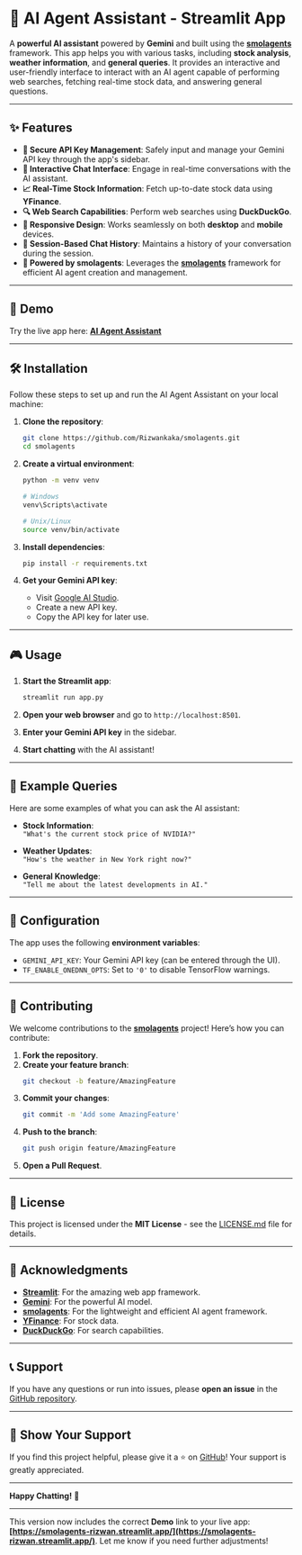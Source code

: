 # 🤖 AI Agent Assistant - Streamlit App

A **powerful AI assistant** powered by **Gemini** and built using the **[smolagents](https://github.com/Rizwankaka/smolagents/tree/main)** framework. This app helps you with various tasks, including **stock analysis**, **weather information**, and **general queries**. It provides an interactive and user-friendly interface to interact with an AI agent capable of performing web searches, fetching real-time stock data, and answering general questions.

---

## ✨ Features

- **🔐 Secure API Key Management**: Safely input and manage your Gemini API key through the app's sidebar.
- **💬 Interactive Chat Interface**: Engage in real-time conversations with the AI assistant.
- **📈 Real-Time Stock Information**: Fetch up-to-date stock data using **YFinance**.
- **🔍 Web Search Capabilities**: Perform web searches using **DuckDuckGo**.
- **📱 Responsive Design**: Works seamlessly on both **desktop** and **mobile** devices.
- **💾 Session-Based Chat History**: Maintains a history of your conversation during the session.
- **🚀 Powered by smolagents**: Leverages the **[smolagents](https://github.com/Rizwankaka/smolagents/tree/main)** framework for efficient AI agent creation and management.

---

## 🚀 Demo

Try the live app here: **[AI Agent Assistant](https://smolagents-rizwan.streamlit.app/)**

---

## 🛠️ Installation

Follow these steps to set up and run the AI Agent Assistant on your local machine:

1. **Clone the repository**:
   ```bash
   git clone https://github.com/Rizwankaka/smolagents.git
   cd smolagents
   ```

2. **Create a virtual environment**:
   ```bash
   python -m venv venv

   # Windows
   venv\Scripts\activate

   # Unix/Linux
   source venv/bin/activate
   ```

3. **Install dependencies**:
   ```bash
   pip install -r requirements.txt
   ```

4. **Get your Gemini API key**:
   - Visit [Google AI Studio](https://makersuite.google.com/app/apikey).
   - Create a new API key.
   - Copy the API key for later use.

---

## 🎮 Usage

1. **Start the Streamlit app**:
   ```bash
   streamlit run app.py
   ```

2. **Open your web browser** and go to `http://localhost:8501`.

3. **Enter your Gemini API key** in the sidebar.

4. **Start chatting** with the AI assistant!

---

## 📝 Example Queries

Here are some examples of what you can ask the AI assistant:

- **Stock Information**:  
  `"What's the current stock price of NVIDIA?"`
  
- **Weather Updates**:  
  `"How's the weather in New York right now?"`
  
- **General Knowledge**:  
  `"Tell me about the latest developments in AI."`

---

## 🔧 Configuration

The app uses the following **environment variables**:

- `GEMINI_API_KEY`: Your Gemini API key (can be entered through the UI).
- `TF_ENABLE_ONEDNN_OPTS`: Set to `'0'` to disable TensorFlow warnings.

---

## 🤝 Contributing

We welcome contributions to the **[smolagents](https://github.com/Rizwankaka/smolagents/tree/main)** project! Here’s how you can contribute:

1. **Fork the repository**.
2. **Create your feature branch**:
   ```bash
   git checkout -b feature/AmazingFeature
   ```
3. **Commit your changes**:
   ```bash
   git commit -m 'Add some AmazingFeature'
   ```
4. **Push to the branch**:
   ```bash
   git push origin feature/AmazingFeature
   ```
5. **Open a Pull Request**.

---

## 📜 License

This project is licensed under the **MIT License** - see the [LICENSE.md](https://github.com/Rizwankaka/smolagents/blob/main/LICENSE.md) file for details.

---

## 🙏 Acknowledgments

- **[Streamlit](https://streamlit.io/)**: For the amazing web app framework.
- **[Gemini](https://deepmind.google/technologies/gemini/)**: For the powerful AI model.
- **[smolagents](https://github.com/Rizwankaka/smolagents/tree/main)**: For the lightweight and efficient AI agent framework.
- **[YFinance](https://github.com/ranaroussi/yfinance)**: For stock data.
- **[DuckDuckGo](https://duckduckgo.com/)**: For search capabilities.

---

## 📞 Support

If you have any questions or run into issues, please **open an issue** in the [GitHub repository](https://github.com/Rizwankaka/smolagents/issues).

---

## 🌟 Show Your Support

If you find this project helpful, please give it a ⭐️ on [GitHub](https://github.com/Rizwankaka/smolagents)! Your support is greatly appreciated.

---

**Happy Chatting!** 🚀

---

This version now includes the correct **Demo** link to your live app: **[https://smolagents-rizwan.streamlit.app/](https://smolagents-rizwan.streamlit.app/)**. Let me know if you need further adjustments!
